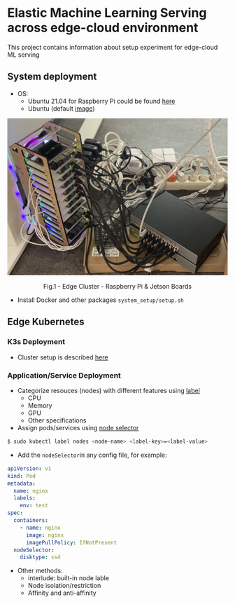 # Elastic Machine Learning Serving across edge-cloud environment

This project contains information about setup experiment for edge-cloud ML serving

## System deployment

- OS:
  - Ubuntu 21.04 for Raspberry Pi could be found [here](https://ubuntu.com/download/raspberry-pi/thank-you?version=21.04&architecture=server-arm64+raspi)
  - Ubuntu (default [image](https://developer.nvidia.com/jetson-nano-sd-card-image))

<p align = "center">
<img src = "../img/k3s_edge.jpg">
</p>
<p align = "center">
Fig.1 - Edge Cluster - Raspberry Pi & Jetson Boards
</p>

- Install Docker and other packages `system_setup/setup.sh`

## Edge Kubernetes

### K3s Deployment

- Cluster setup is described [here](https://version.aalto.fi/gitlab/aaltosea/edge-ai-testbeds/-/tree/master/Rasp-k3s)

### Application/Service Deployment

- Categorize resouces (nodes) with different features using [label](https://kubernetes.io/docs/concepts/overview/working-with-objects/labels/)
  - CPU
  - Memory
  - GPU
  - Other specifications
- Assign pods/services using [node selector](https://kubernetes.io/docs/concepts/scheduling-eviction/assign-pod-node/)

```sh
$ sudo kubectl label nodes <node-name> <label-key>=<label-value>
```

- Add the `nodeSelector`in any config file, for example:

```yaml
apiVersion: v1
kind: Pod
metadata:
  name: nginx
  labels:
    env: test
spec:
  containers:
    - name: nginx
      image: nginx
      imagePullPolicy: IfNotPresent
  nodeSelector:
    disktype: ssd
```

- Other methods:
  - interlude: built-in node lable
  - Node isolation/restriction
  - Affinity and anti-affinity
